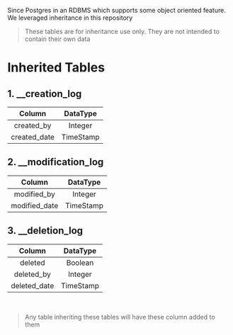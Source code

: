 Since Postgres in an RDBMS which supports some object oriented feature. We leveraged inheritance in this repository
> These tables are for inheritance use only. They are not intended to contain their own data

# Inherited Tables

## 1. __creation_log
| Column           | DataType     |
| :--------------: | :----------: |
| created_by       | Integer      |
| created_date     | TimeStamp    |


## 2. __modification_log
| Column           | DataType     |
| :--------------: | :----------: |
| modified_by       | Integer      |
| modified_date     | TimeStamp    |

## 3. __deletion_log
| Column           | DataType     |
| :--------------: | :----------: |
| deleted          | Boolean      |
| deleted_by       | Integer      |
| deleted_date     | TimeStamp    |

<br>

> Any table inheriting these tables will have these column added to them
   
